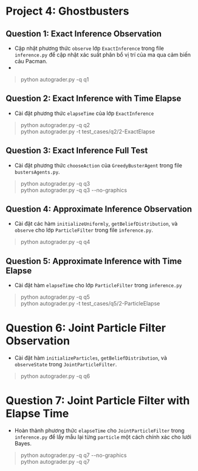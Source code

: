 # Project 4: Ghostbusters

## Question 1: Exact Inference Observation
- Cập nhật phương thức `observe` lớp `ExactInference` trong file `inference.py` để cập nhật xác suất phân bổ vị trí của ma qua cảm biến cảu Pacman.
- 
> python autograder.py -q q1
## Question 2: Exact Inference with Time Elapse
- Cài đặt phương thức `elapseTime` của lớp `ExactInference`
> python autograder.py -q q2</br>
> python autograder.py -t test_cases/q2/2-ExactElapse

## Question 3: Exact Inference Full Test
- Cài đặt phương thức `chooseAction` của `GreedyBusterAgent` trong file `bustersAgents.py`.
> python autograder.py -q q3</br>
> python autograder.py -q q3 --no-graphics
## Question 4: Approximate Inference Observation
- Cài đặt các hàm `initializeUniformly`, `getBeliefDistribution`, và `observe` cho lớp `ParticleFilter` trong file `inference.py`.
> python autograder.py -q q4

## Question 5: Approximate Inference with Time Elapse
- Cài đặt hàm `elapseTime` cho lớp `ParticleFilter` trong `inference.py`
> python autograder.py -q q5</br>
> python autograder.py -t test_cases/q5/2-ParticleElapse

# Question 6: Joint Particle Filter Observation
- Cài đặt hàm `initializeParticles`, `getBeliefDistribution`, và `observeState` trong `JointParticleFilter`.
> python autograder.py -q q6
# Question 7: Joint Particle Filter with Elapse Time
- Hoàn thành phương thức `elapseTime` cho `JointParticleFilter` trong `inference.py` để lấy mẫu lại từng `particle` một cách chính xác cho lưới Bayes.
>  python autograder.py -q q7 --no-graphics </br>
>  python autograder.py -q q7 

